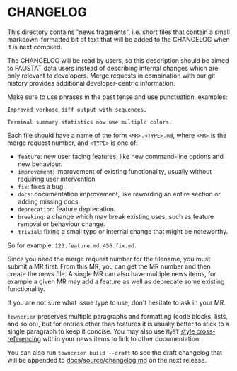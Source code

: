 # CHANGELOG

This directory contains "news fragments", i.e. short files that contain a small markdown-formatted bit of text that will be
added to the CHANGELOG when it is next compiled.

The CHANGELOG will be read by users, so this description should be aimed to FAOSTAT data users instead of
describing internal changes which are only relevant to developers. Merge requests in combination with our git history provides additional
developer-centric information.

Make sure to use phrases in the past tense and use punctuation, examples:

```
Improved verbose diff output with sequences.

Terminal summary statistics now use multiple colors.
```

Each file should have a name of the form `<MR>.<TYPE>.md`, where `<MR>` is the merge request number, and `<TYPE>` is one of:

* `feature`: new user facing features, like new command-line options and new behaviour.
* `improvement`: improvement of existing functionality, usually without requiring user intervention
* `fix`: fixes a bug.
* `docs`: documentation improvement, like rewording an entire section or adding missing docs.
* `deprecation`: feature deprecation.
* `breaking`: a change which may break existing uses, such as feature removal or behaviour change.
* `trivial`: fixing a small typo or internal change that might be noteworthy.

So for example: `123.feature.md`, `456.fix.md`.

Since you need the merge request number for the filename, you must submit a MR first. From this MR, you can get the MR number and then create the news file. A single MR can also have multiple news items, for example a given MR may add a feature as well as
deprecate some existing functionality.

If you are not sure what issue type to use, don't hesitate to ask in your MR.

`towncrier` preserves multiple paragraphs and formatting (code blocks, lists, and so on), but for entries other than
features it is usually better to stick to a single paragraph to keep it concise. You may also use `MyST` [style
cross-referencing](https://myst-parser.readthedocs.io/en/latest/syntax/cross-referencing.html) within your news items to link to other
documentation.

You can also run `towncrier build --draft` to see the draft changelog that will be appended to [docs/source/changelog.md]()
on the next release.
